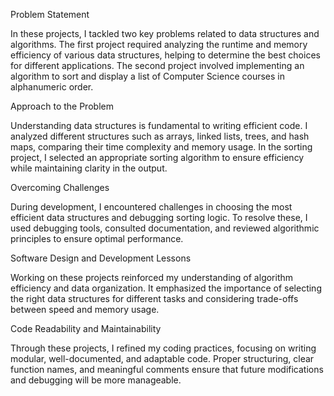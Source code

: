 Problem Statement

In these projects, I tackled two key problems related to data structures and algorithms. The first project required analyzing the runtime and memory efficiency of various data structures, helping to determine the best choices for different applications. The second project involved implementing an algorithm to sort and display a list of Computer Science courses in alphanumeric order.

Approach to the Problem

Understanding data structures is fundamental to writing efficient code. I analyzed different structures such as arrays, linked lists, trees, and hash maps, comparing their time complexity and memory usage. In the sorting project, I selected an appropriate sorting algorithm to ensure efficiency while maintaining clarity in the output.

Overcoming Challenges

During development, I encountered challenges in choosing the most efficient data structures and debugging sorting logic. To resolve these, I used debugging tools, consulted documentation, and reviewed algorithmic principles to ensure optimal performance.

Software Design and Development Lessons

Working on these projects reinforced my understanding of algorithm efficiency and data organization. It emphasized the importance of selecting the right data structures for different tasks and considering trade-offs between speed and memory usage.

Code Readability and Maintainability

Through these projects, I refined my coding practices, focusing on writing modular, well-documented, and adaptable code. Proper structuring, clear function names, and meaningful comments ensure that future modifications and debugging will be more manageable.

